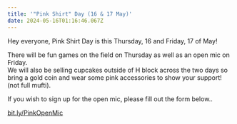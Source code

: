 ```yaml
---
title: '"Pink Shirt" Day (16 & 17 May)'
date: 2024-05-16T01:16:46.067Z
---
```

Hey everyone, Pink Shirt Day is this Thursday, 16 and Friday, 17 of May!  

There will be fun games on the field on Thursday as well as an open mic on Friday.  
We will also be selling cupcakes outside of H block across the two days so bring a gold coin and wear some pink accessories to show your support! (not full mufti).  

If you wish to sign up for the open mic, please fill out the form below..  

[bit.ly/PinkOpenMic](https://docs.google.com/forms/d/e/1FAIpQLSfgaBb75_MZRDcx_hKmSl5h9PoW2Fz9hyr2XgafOva394DHTQ/viewform)